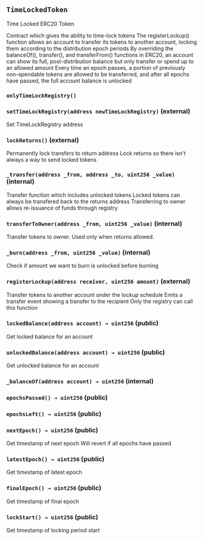 ## `TimeLockedToken`

Time Locked ERC20 Token


Contract which gives the ability to time-lock tokens
The registerLockup() function allows an account to transfer
its tokens to another account, locking them according to the
distribution epoch periods
By overriding the balanceOf(), transfer(), and transferFrom()
functions in ERC20, an account can show its full, post-distribution
balance but only transfer or spend up to an allowed amount
Every time an epoch passes, a portion of previously non-spendable tokens
are allowed to be transferred, and after all epochs have passed, the full
account balance is unlocked

### `onlyTimeLockRegistry()`






### `setTimeLockRegistry(address newTimeLockRegistry)` (external)



Set TimeLockRegistry address


### `lockReturns()` (external)



Permanently lock transfers to return address
Lock returns so there isn't always a way to send locked tokens

### `_transfer(address _from, address _to, uint256 _value)` (internal)



Transfer function which includes unlocked tokens
Locked tokens can always be transfered back to the returns address
Transferring to owner allows re-issuance of funds through registry


### `transferToOwner(address _from, uint256 _value)` (internal)



Transfer tokens to owner. Used only when returns allowed.


### `_burn(address _from, uint256 _value)` (internal)



Check if amount we want to burn is unlocked before burning


### `registerLockup(address receiver, uint256 amount)` (external)



Transfer tokens to another account under the lockup schedule
Emits a transfer event showing a transfer to the recipient
Only the registry can call this function


### `lockedBalance(address account) → uint256` (public)



Get locked balance for an account


### `unlockedBalance(address account) → uint256` (public)



Get unlocked balance for an account


### `_balanceOf(address account) → uint256` (internal)





### `epochsPassed() → uint256` (public)





### `epochsLeft() → uint256` (public)





### `nextEpoch() → uint256` (public)



Get timestamp of next epoch
Will revert if all epochs have passed


### `latestEpoch() → uint256` (public)



Get timestamp of latest epoch


### `finalEpoch() → uint256` (public)



Get timestamp of final epoch


### `lockStart() → uint256` (public)



Get timestamp of locking period start



